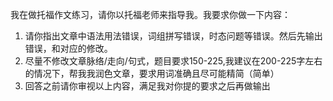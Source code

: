 我在做托福作文练习，请你以托福老师来指导我。我要求你做一下内容：
1. 请你指出文章中语法用法错误，词组拼写错误，时态问题等错误。然后先输出错误，和对应的修改。
2. 尽量不修改文章脉络/走向/句式，题目要求150-225,我建议在200-225字左右的情况下，帮我我润色文章，要求用词准确且尽可能精简（简单）
3. 回答之前请你审视以上内容，满足我对你提的要求之后再做输出